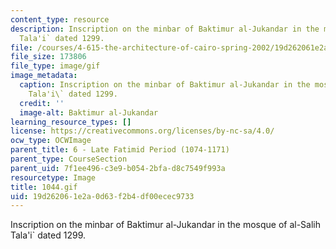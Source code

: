 ```yaml
---
content_type: resource
description: Inscription on the minbar of Baktimur al-Jukandar in the mosque of al-Salih
  Tala'i` dated 1299.
file: /courses/4-615-the-architecture-of-cairo-spring-2002/19d262061e2a0d63f2b4df00ecec9733_1044.gif
file_size: 173806
file_type: image/gif
image_metadata:
  caption: Inscription on the minbar of Baktimur al-Jukandar in the mosque of al-Salih
    Tala'i\` dated 1299.
  credit: ''
  image-alt: Baktimur al-Jukandar
learning_resource_types: []
license: https://creativecommons.org/licenses/by-nc-sa/4.0/
ocw_type: OCWImage
parent_title: 6 - Late Fatimid Period (1074-1171)
parent_type: CourseSection
parent_uid: 7f1ee496-c3e9-b054-2bfa-d8c7549f993a
resourcetype: Image
title: 1044.gif
uid: 19d26206-1e2a-0d63-f2b4-df00ecec9733
---
```

Inscription on the minbar of Baktimur al-Jukandar in the mosque of al-Salih Tala'i` dated 1299.